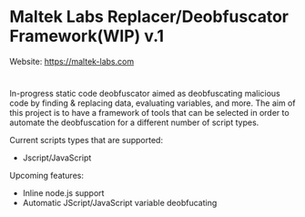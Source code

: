 # Maltek Labs Replacer/Deobfuscator Framework(WIP) v.1 

Website: https://maltek-labs.com                                   
#
In-progress static code deobfuscator aimed as deobfuscating malicious code by finding & replacing data, evaluating variables, and more. The aim of this project is to have a framework of tools that can be selected in order to automate the deobfuscation for a different number of script types.


Current scripts types that are supported:  

  - Jscript/JavaScript


Upcoming features:  
- Inline node.js support
- Automatic JScript/JavaScript variable deobfucating
